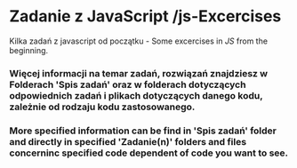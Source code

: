 # Zadanie z JavaScript /js-Excercises

Kilka zadań z javascript od początku - Some excercises in <i>JS</i> from the beginning.

### Więcej informacji na temar zadań, rozwiązań znajdziesz w Folderach 'Spis zadań' oraz w folderach dotyczących odpowiednich zadań i plikach dotyczących danego kodu, zależnie od rodzaju kodu zastosowanego.

### More specified information can be find in 'Spis zadań' folder and directly in specified 'Zadanie(n)' folders and files concerninc specified code dependent of code you want to see.
